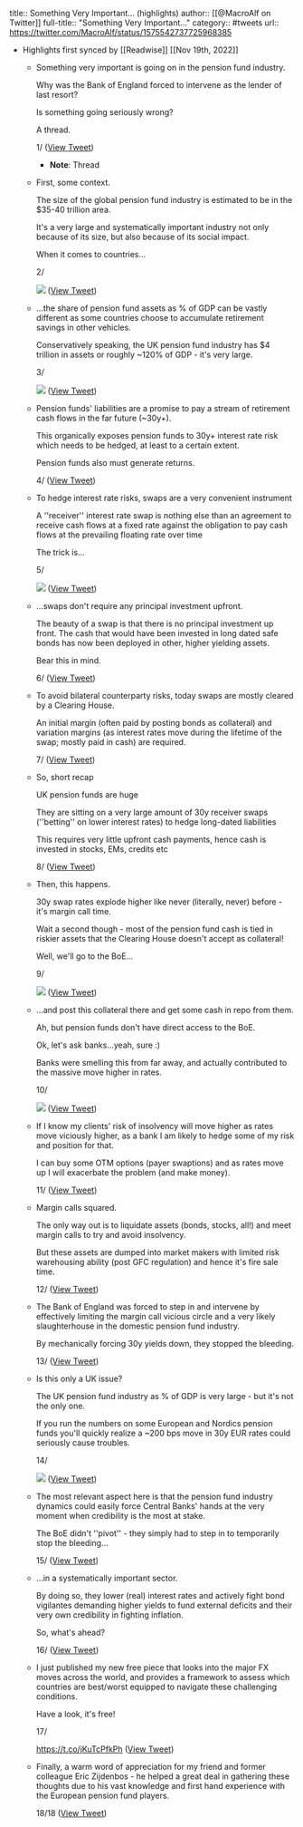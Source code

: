 title:: Something Very Important... (highlights)
author:: [[@MacroAlf on Twitter]]
full-title:: "Something Very Important..."
category:: #tweets
url:: https://twitter.com/MacroAlf/status/1575542737725968385

- Highlights first synced by [[Readwise]] [[Nov 19th, 2022]]
	- Something very important is going on in the pension fund industry.
	  
	  Why was the Bank of England forced to intervene as the lender of last resort?
	  
	  Is something going seriously wrong?
	  
	  A thread.
	  
	  1/ ([View Tweet](https://twitter.com/MacroAlf/status/1575542737725968385))
		- **Note**: Thread
	- First, some context.
	  
	  The size of the global pension fund industry is estimated to be in the $35-40 trillion area.
	  
	  It's a very large and systematically important industry not only because of its size, but also because of its social impact.
	  
	  When it comes to countries...
	  
	  2/ 
	  
	  ![](https://pbs.twimg.com/media/Fd1rXWyXEAAiVCw.png) ([View Tweet](https://twitter.com/MacroAlf/status/1575542742775496704))
	- ...the share of pension fund assets as % of GDP can be vastly different as some countries choose to accumulate retirement savings in other vehicles.
	  
	  Conservatively speaking, the UK pension fund industry has $4 trillion in assets or roughly ~120% of GDP - it's very large.
	  
	  3/ 
	  
	  ![](https://pbs.twimg.com/media/Fd1rUWVXkAAytiL.png) ([View Tweet](https://twitter.com/MacroAlf/status/1575542748966694913))
	- Pension funds' liabilities are a promise to pay a stream of retirement cash flows in the far future (~30y+).
	  
	  This organically exposes pension funds to 30y+ interest rate risk which needs to be hedged, at least to a certain extent.
	  
	  Pension funds also must generate returns.
	  
	  4/ ([View Tweet](https://twitter.com/MacroAlf/status/1575542752678359040))
	- To hedge interest rate risks, swaps are a very convenient instrument
	  
	  A ''receiver'' interest rate swap is nothing else than an agreement to receive cash flows at a fixed rate against the obligation to pay cash flows at the prevailing floating rate over time
	  
	  The trick is...
	  
	  5/ 
	  
	  ![](https://pbs.twimg.com/media/Fd1t0iXWQAAbXLW.png) ([View Tweet](https://twitter.com/MacroAlf/status/1575542758122860544))
	- ...swaps don't require any principal investment upfront.
	  
	  The beauty of a swap is that there is no principal investment up front. The cash that would have been invested in long dated safe bonds has now been deployed in other, higher yielding assets.
	  
	  Bear this in mind.
	  
	  6/ ([View Tweet](https://twitter.com/MacroAlf/status/1575542760664633344))
	- To avoid bilateral counterparty risks, today swaps are mostly cleared by a Clearing House.
	  
	  An initial margin (often paid by posting bonds as collateral) and variation margins (as interest rates move during the lifetime of the swap; mostly paid in cash) are required.
	  
	  7/ ([View Tweet](https://twitter.com/MacroAlf/status/1575542762556035098))
	- So, short recap
	  
	  UK pension funds are huge
	  
	  They are sitting on a very large amount of 30y receiver swaps (''betting'' on lower interest rates) to hedge long-dated liabilities
	  
	  This requires very little upfront cash payments, hence cash is invested in stocks, EMs, credits etc
	  
	  8/ ([View Tweet](https://twitter.com/MacroAlf/status/1575542764300865538))
	- Then, this happens.
	  
	  30y swap rates explode higher like never (literally, never) before - it's margin call time.
	  
	  Wait a second though - most of the pension fund cash is tied in riskier assets that the Clearing House doesn't accept as collateral!
	  
	  Well, we'll go to the BoE...
	  
	  9/ 
	  
	  ![](https://pbs.twimg.com/media/Fd1v4jjXEAMUPpN.png) ([View Tweet](https://twitter.com/MacroAlf/status/1575542768352759808))
	- ...and post this collateral there and get some cash in repo from them.
	  
	  Ah, but pension funds don't have direct access to the BoE.
	  
	  Ok, let's ask banks...yeah, sure :)
	  
	  Banks were smelling this from far away, and actually contributed to the massive move higher in rates.
	  
	  10/ 
	  
	  ![](https://pbs.twimg.com/media/Fd1w1FpWQAET-xq.png) ([View Tweet](https://twitter.com/MacroAlf/status/1575542772882624512))
	- If I know my clients' risk of insolvency will move higher as rates move viciously higher, as a bank I am likely to hedge some of my risk and position for that.
	  
	  I can buy some OTM options (payer swaptions) and as rates move up I will exacerbate the problem (and make money).
	  
	  11/ ([View Tweet](https://twitter.com/MacroAlf/status/1575542775478595584))
	- Margin calls squared.
	  
	  The only way out is to liquidate assets (bonds, stocks, all!) and meet margin calls to try and avoid insolvency.
	  
	  But these assets are dumped into market makers with limited risk warehousing ability (post GFC regulation) and hence it's fire sale time.
	  
	  12/ ([View Tweet](https://twitter.com/MacroAlf/status/1575542777416646657))
	- The Bank of England was forced to step in and intervene by effectively limiting the margin call vicious circle and a very likely slaughterhouse in the domestic pension fund industry.
	  
	  By mechanically forcing 30y yields down, they stopped the bleeding.
	  
	  13/ ([View Tweet](https://twitter.com/MacroAlf/status/1575542779228213248))
	- Is this only a UK issue?
	  
	  The UK pension fund industry as % of GDP is very large - but it's not the only one.
	  
	  If you run the numbers on some European and Nordics pension funds you'll quickly realize a ~200 bps move in 30y EUR rates could seriously cause troubles.
	  
	  14/ 
	  
	  ![](https://pbs.twimg.com/media/Fd1yFcWXEBYvvHN.png) ([View Tweet](https://twitter.com/MacroAlf/status/1575542783359819776))
	- The most relevant aspect here is that the pension fund industry dynamics could easily force Central Banks' hands at the very moment when credibility is the most at stake.
	  
	  The BoE didn't ''pivot'' - they simply had to step in to temporarily stop the bleeding...
	  
	  15/ ([View Tweet](https://twitter.com/MacroAlf/status/1575542786954514432))
	- ...in a systematically important sector.
	  
	  By doing so, they lower (real) interest rates and actively fight bond vigilantes demanding higher yields to fund external deficits and their very own credibility in fighting inflation.
	  
	  So, what's ahead?
	  
	  16/ ([View Tweet](https://twitter.com/MacroAlf/status/1575542789861146625))
	- I just published my new free piece that looks into the major FX moves across the world, and provides a framework to assess which countries are best/worst equipped to navigate these challenging conditions.
	  
	  Have a look, it's free!
	  
	  17/
	  
	  https://t.co/jKuTcPfkPh ([View Tweet](https://twitter.com/MacroAlf/status/1575542791568035861))
	- Finally, a warm word of appreciation for my friend and former colleague Eric Zijdenbos - he helped a great deal in gathering these thoughts due to his vast knowledge and first hand experience with the European pension fund players.
	  
	  18/18 ([View Tweet](https://twitter.com/MacroAlf/status/1575542794881728512))